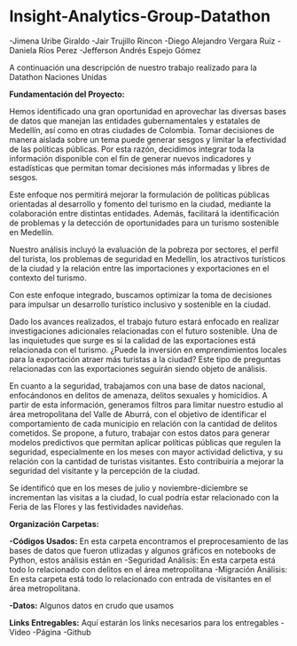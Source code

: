 # Insight-Analytics-Group-Datathon
-Jimena Uribe Giraldo
-Jair Trujillo Rincon
-Diego Alejandro Vergara Ruíz
-Daniela Ríos Perez
-Jefferson Andrés Espejo Gómez

A continuación una descripción de nuestro trabajo realizado para la Datathon Naciones Unidas


**Fundamentación del Proyecto:**

Hemos identificado una gran oportunidad en aprovechar las diversas bases de datos que manejan las entidades gubernamentales y estatales de Medellín, así como en otras ciudades de Colombia. Tomar decisiones de manera aislada sobre un tema puede generar sesgos y limitar la efectividad de las políticas públicas. Por esta razón, decidimos integrar toda la información disponible con el fin de generar nuevos indicadores y estadísticas que permitan tomar decisiones más informadas y libres de sesgos.

Este enfoque nos permitirá mejorar la formulación de políticas públicas orientadas al desarrollo y fomento del turismo en la ciudad, mediante la colaboración entre distintas entidades. Además, facilitará la identificación de problemas y la detección de oportunidades para un turismo sostenible en Medellín.

Nuestro análisis incluyó la evaluación de la pobreza por sectores, el perfil del turista, los problemas de seguridad en Medellín, los atractivos turísticos de la ciudad y la relación entre las importaciones y exportaciones en el contexto del turismo.

Con este enfoque integrado, buscamos optimizar la toma de decisiones para impulsar un desarrollo turístico inclusivo y sostenible en la ciudad.

Dado los avances realizados, el trabajo futuro estará enfocado en realizar investigaciones adicionales relacionadas con el futuro sostenible. Una de las inquietudes que surge es si la calidad de las exportaciones está relacionada con el turismo. ¿Puede la inversión en emprendimientos locales para la exportación atraer más turistas a la ciudad? Este tipo de preguntas relacionadas con las exportaciones seguirán siendo objeto de análisis.

En cuanto a la seguridad, trabajamos con una base de datos nacional, enfocándonos en delitos de amenaza, delitos sexuales y homicidios. A partir de esta información, generamos filtros para limitar nuestro estudio al área metropolitana del Valle de Aburrá, con el objetivo de identificar el comportamiento de cada municipio en relación con la cantidad de delitos cometidos. Se propone, a futuro, trabajar con estos datos para generar modelos predictivos que permitan aplicar políticas públicas que regulen la seguridad, especialmente en los meses con mayor actividad delictiva, y su relación con la cantidad de turistas visitantes. Esto contribuiría a mejorar la seguridad del visitante y la percepción de la ciudad.

Se identificó que en los meses de julio y noviembre-diciembre se incrementan las visitas a la ciudad, lo cual podría estar relacionado con la Feria de las Flores y las festividades navideñas.

**Organización Carpetas:**

**-Códigos Usados:** En esta carpeta encontramos el preprocesamiento de las bases de datos que fueron utlizadas y algunos gráficos en notebooks de Python, estos análisis están en 
        -Seguridad Análisis: En esta carpeta está todo lo relacionado con delitos en el área metropolitana
        -Migración Análisis: En esta carpeta está todo lo relacionado con entrada de visitantes en el área metropolitana.

**-Datos:** Algunos datos en crudo que usamos

**Links Entregables:** Aquí estarán los links necesarios para los entregables
                    -Video
                    -Página
                    -Github
                    


